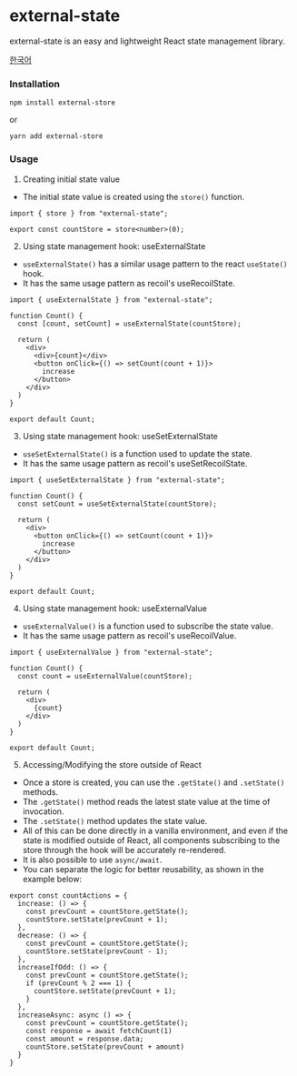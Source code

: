 # external-state
external-state is an easy and lightweight React state management library.

[한국어](https://github.com/gabrielyoon7/external-state/blob/main/docs/readme-kr.md)

### Installation

```
npm install external-store
```

or

```
yarn add external-store
```

### Usage
1. Creating initial state value
- The initial state value is created using the `store()` function.

```tsx
import { store } from "external-state";

export const countStore = store<number>(0);
```


2. Using state management hook: useExternalState
- `useExternalState()` has a similar usage pattern to the react `useState()` hook.
- It has the same usage pattern as recoil's useRecoilState.

```tsx
import { useExternalState } from "external-state";

function Count() {
  const [count, setCount] = useExternalState(countStore);

  return (
    <div>
      <div>{count}</div>
      <button onClick={() => setCount(count + 1)}>
        increase
      </button>
    </div>
  )
}

export default Count;
```

3. Using state management hook: useSetExternalState
- `useSetExternalState()` is a function used to update the state.
- It has the same usage pattern as recoil's useSetRecoilState.

```tsx
import { useSetExternalState } from "external-state";

function Count() {
  const setCount = useSetExternalState(countStore);

  return (
    <div>
      <button onClick={() => setCount(count + 1)}>
        increase
      </button>
    </div>
  )
}

export default Count;
```

4. Using state management hook: useExternalValue

- `useExternalValue()` is a function used to subscribe the state value.
- It has the same usage pattern as recoil's useRecoilValue.

```tsx
import { useExternalValue } from "external-state";

function Count() {
  const count = useExternalValue(countStore);

  return (
    <div>
      {count}
    </div>
  )
}

export default Count;
```

5. Accessing/Modifying the store outside of React

- Once a store is created, you can use the `.getState()` and `.setState()` methods.
- The `.getState()` method reads the latest state value at the time of invocation.
- The `.setState()` method updates the state value.
- All of this can be done directly in a vanilla environment, and even if the state is modified outside of React, all components subscribing to the store through the hook will be accurately re-rendered.
- It is also possible to use `async/await`.
- You can separate the logic for better reusability, as shown in the example below:

```tsx
export const countActions = {
  increase: () => {
    const prevCount = countStore.getState();
    countStore.setState(prevCount + 1);
  },
  decrease: () => {
    const prevCount = countStore.getState();
    countStore.setState(prevCount - 1);
  },
  increaseIfOdd: () => {
    const prevCount = countStore.getState();
    if (prevCount % 2 === 1) {
      countStore.setState(prevCount + 1);
    }
  },
  increaseAsync: async () => {
    const prevCount = countStore.getState();
    const response = await fetchCount(1)
    const amount = response.data;
    countStore.setState(prevCount + amount)
  }
}
```


